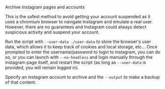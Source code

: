 Archive Instagram pages and accounts

This is the safest method to avoid getting your account suspended as it uses a chromium browser to navigate Instagram and emulate a real user. However, there are no guarantees and Instagram could always detect suspicious activity and suspend your account.

Run the script with `--user-data ./user-data` to store the browser's user data, which allows it to keep track of cookies and local storage, etc...
Once prompted to enter the username/password to login to instagram, you can do so, or you can launch with `--no-headless` and login manually through the instagram page itself, and restart the script (as long as `--user-data` is provided, you will remain logged in).

Specify an instagram account to archive and the `--output` to make a backup of that content.